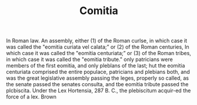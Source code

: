 ---
title: Comitia
letter: C
permalink: "/definitions/bld-comitia.html"
body: In Roman law. An assembly, either (1) of the Roman curlse, in which case it
  was called the "eomitia curiata vel calata;” or (2) of the Roman centuries, In which
  case it was called the "eomitia centuriata;” or (3) of the Roman tribes, in which
  case it was called the "eomitia tribute." only patricians were members of the first
  eomitia, and only pleblans of the last; hut the eomitia centuriata comprised the
  entire populace, patricians and plebians both, and was the great legislative assembly
  passing the leges, properly so called, as the senate passed the senates consulta,
  and tbe eomitia tribute passed the plcbiscita. Under the Lex Hortensia, 287 B. C.,
  the plebiscitum acquir-ed the force of a lex. Brown
published_at: '2018-07-07'
source: Black's Law Dictionary 2nd Ed (1910)
layout: post
---